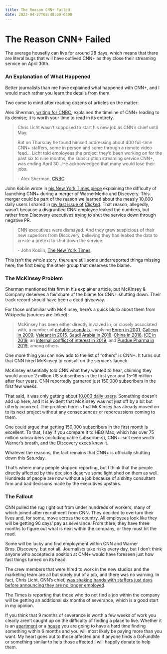 ```yaml
---
title: The Reason CNN+ Failed
date: 2022-04-27T08:48:00-0400
---
```

# The Reason CNN+ Failed

The average housefly can live for around 28 days, which means that there are literal bugs that will have outlived CNN+ as they close their streaming service on April 30th.

### An Explanation of What Happened

Better journalists than me have explained what happened with CNN+, and I would much rather you learn the details from them.

Two come to mind after reading dozens of articles on the matter:

Alex Sherman, [writing for CNBC](https://www.cnbc.com/2022/04/24/cnn-plus-what-went-wrong-why-it-was-canceled.html), explained the timeline of CNN+ leading to its demise; it is worth your time to read in its entirety.

> Chris Licht wasn’t supposed to start his new job as CNN’s chief until May.
> 
> But on Thursday he found himself addressing about 400 full-time CNN+ staffers, some in person and some through a remote video feed… Licht told employees the project they’d been working on for the past six to nine months, the subscription streaming service CNN+, was ending April 30…He acknowledged that many would lose their jobs.
> 
> \- Alex Sherman, [CNBC](https://www.cnbc.com/2022/04/24/cnn-plus-what-went-wrong-why-it-was-canceled.html)

John Koblin wrote in [his New York Times piece](https://www.nytimes.com/2022/04/24/business/media/cnn-plus-discovery-warner.html) explaining the difficulty of launching CNN+ during a merger of WarnerMedia and Discovery. This merger could be part of the reason we learned about the measly 10,000 daily users I shared in [my last issue of](https://clicked.news/p/substack-the-new-york-times-and-nuance?s=w) _[Clicked](https://clicked.news/p/substack-the-new-york-times-and-nuance?s=w)_. That reason, allegedly, wasn’t because a disgruntled CNN employee leaked the numbers, but rather from Discovery executives trying to shut the service down through negative PR.

> CNN executives were dismayed. And they grew suspicious of their new superiors from Discovery, believing they had leaked the data to create a pretext to shut down the service.
> 
> \- John Koblin, [The New York Times](https://www.nytimes.com/2022/04/24/business/media/cnn-plus-discovery-warner.html)

This isn’t the _whole_ story, there are still some underreported things missing here, the first being the other group that deserves the blame.

### The McKinsey Problem

Sherman mentioned this firm in his explainer article, but McKinsey & Company deserves a fair share of the blame for CNN+ shutting down. Their track record should have been a dead giveaway.

For those unfamiliar with McKinsey, here’s a quick blurb about them from Wikipedia (sources are linked):

> McKinsey has been either directly involved in, or closely associated with, a number of [notable scandals](https://www.independent.co.uk/news/business/analysis-and-features/mckinsey-how-does-it-always-get-away-with-it-9113484.html), involving [Enron in 2001](https://www.theguardian.com/business/2002/mar/24/enron.theobserver), [Galleon in 2009](https://web.archive.org/web/20190401215357/https://dealbook.nytimes.com/2011/03/01/former-goldman-director-charged-with-insider-trading/), [Valeant in 2015](https://www.ft.com/content/0bb37fd2-ef63-11e5-aff5-19b4e253664a), [Saudi Arabia in 2018](https://www.nytimes.com/2018/10/20/us/politics/saudi-image-campaign-twitter.html), [China in 2018](https://www.nytimes.com/2018/12/15/world/asia/mckinsey-china-russia.html), [ICE in 2019](https://www.nytimes.com/2019/12/03/us/mckinsey-ICE-immigration.html), an [internal conflict of interest in 2019](https://www.nytimes.com/2019/02/19/business/mckinsey-hedge-fund.html), and [Purdue Pharma in 2019](https://www.nytimes.com/2019/02/01/business/purdue-pharma-mckinsey-oxycontin-opiods.html), among others.

One more thing you can now add to the list of “others” is CNN+. It turns out that CNN hired McKinsey to consult on the service’s launch.

McKinsey essentially told CNN what they wanted to hear, claiming they would accrue 2 million US subscribers in the first year and 15-18 million after four years. CNN reportedly garnered just 150,000 subscribers in the first few weeks.

That said, it was only getting about [10,000 daily users](https://www.cnbc.com/2022/04/12/cnn-plus-low-viewership-numbers-warner-bros-discovery.html). Something doesn’t add up here, and it is evident that McKinsey was not just off by a bit but utterly incorrect. The problem here is that McKinsey has already moved on to its next project without any consequences or repercussions coming to them.

One could argue that getting 150,000 subscribers in the first month is excellent. To that, I say if you compare it to HBO Max, which has over 75 million subscribers (including cable subscribers), CNN+ isn’t even worth Warner’s breath, and the Discovery execs knew it.

Whatever the reasons, the fact remains that CNN+ is officially shutting down this Saturday.

That’s where many people stopped reporting, but I think that the people directly affected by this decision deserve some light shed on them as well. Hundreds of people are now without a job because of a shitty consultant firm and bad decisions made by the executives upstairs.

### The Fallout

  
CNN pulled the rug right out from under hundreds of workers, many of which joined after recruitment from CNN. They decided to overturn their lives and, for some, move across the country. All employees look like they will be getting 90 days’ pay as severance. From there, they have three months to figure out what is next within the company, or they must hit the road.

Some will be lucky and find employment within CNN and Warner Bros. Discovery, but not all. Journalists take risks every day, but I don’t think anyone who accepted a position at CNN+ would have foreseen just how fast things turned on its head.

The crew members that were hired to work in the new studios and the marketing team are all but surely out of a job, and there was no warning. In fact, Chris Licht, CNN’s chief, [was shaking hands with staffers just days before announcing they are no longer employed](https://www.cnbc.com/2022/04/24/cnn-plus-what-went-wrong-why-it-was-canceled.html).

The Times is reporting that those who do not find a job within the company will be getting an additional six months of severance, which is a good start in my opinion.

If you think that 9 months of severance is worth a few weeks of work you clearly aren’t caught up on the difficulty of finding a place to live. Whether it is an [apartment](https://fortune.com/2022/04/24/the-housing-market-might-be-headed-for-another-housing-bubble-says-real-estate-economist/) or a [house](https://fortune.com/2022/04/24/the-housing-market-might-be-headed-for-another-housing-bubble-says-real-estate-economist/) you are going to have a hard time finding something within 6 months and you will most likely be paying more than you want. My heart goes out to those affected and if anyone finds a GoFundMe or something similar to help those affected I will happily donate to help them.
